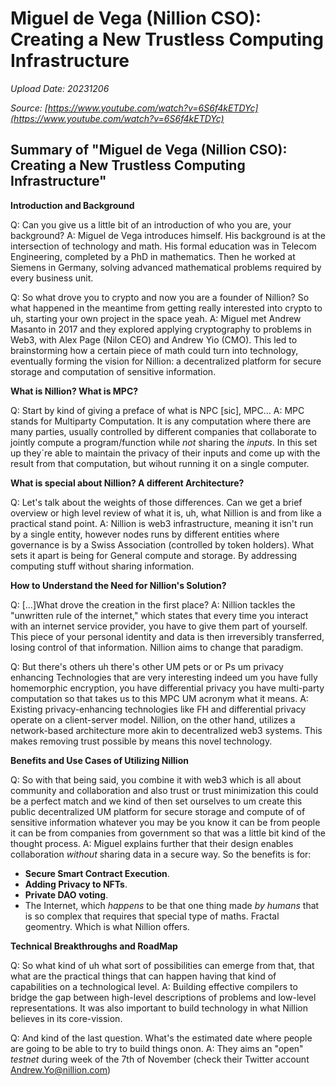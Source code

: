# Miguel de Vega (Nillion CSO): Creating a New Trustless Computing Infrastructure

*Upload Date: 20231206*

*Source: [https://www.youtube.com/watch?v=6S6f4kETDYc](https://www.youtube.com/watch?v=6S6f4kETDYc)*


## Summary of "Miguel de Vega (Nillion CSO): Creating a New Trustless Computing Infrastructure"

**Introduction and Background**

Q: Can you give us a little bit of an introduction of who you are, your background?
A: Miguel de Vega introduces himself. His background is at the intersection of technology and math. His formal education was in Telecom Engineering, completed by a PhD in mathematics. Then he worked at Siemens in Germany, solving advanced mathematical problems required by every business unit.

Q: So what drove you to crypto and now you are a founder of Nillion? So what happened in the meantime from getting really interested into crypto to uh, starting your own project in the space yeah.
A: Miguel met Andrew Masanto in 2017 and they explored applying cryptography to problems in Web3, with Alex Page (Nilon CEO) and Andrew Yio (CMO). This led to brainstorming how a certain piece of math could turn into technology, eventually forming the vision for Nillion: a decentralized platform for secure storage and computation of sensitive information.

**What is Nillion? What is MPC?**

Q: Start by kind of giving a preface of what is NPC [sic], MPC...
A:  MPC stands for Multiparty Computation. It is any computation where there are many parties, usually controlled by different companies that collaborate to jointly compute a program/function while *not* sharing the *inputs*. In this set up they´re able to maintain the privacy of their inputs and come up with the result from that computation, but wihout running it on a single computer.

**What is special about Nillion? A different Architecture?**

Q: Let's talk about the weights of those differences. Can we get a brief overview or high level review of what it is, uh, what Nillion is and from like a practical stand point.
A:  Nillion is web3 infrastructure, meaning it isn't run by a single entity, however nodes runs by different entities where governance is by a Swiss Association (controlled by token holders). What sets it apart is being for General compute and storage. By addressing computing stuff without sharing information.

**How to Understand the Need for Nillion's Solution?**

Q: [...]What drove the creation in the first place?
A: Nillion tackles the "unwritten rule of the internet," which states that every time you interact with an internet service provider, you have to give them part of yourself.  This piece of your personal identity and data is then irreversibly transferred, losing control of that information.  Nillion aims to change that paradigm.

Q: But there's others uh there's other UM pets or or Ps um privacy enhancing Technologies that are very interesting indeed um you have fully homemorphic encryption, you have differential privacy you have multi-party computation so that takes us to this MPC UM acronym what it means.
A: Existing privacy-enhancing technologies like FH and differential privacy operate on a client-server model.  Nillion, on the other hand, utilizes a network-based architecture more akin to decentralized web3 systems. This makes removing trust possible by means this novel technology.

**Benefits and Use Cases of Utilizing Nillion**

Q: So with that being said, you combine it with web3 which is all about community and collaboration and also trust or trust minimization this could be a perfect match and
  we kind of then set ourselves to um create this public decentralized UM platform for secure storage and compute of of sensitive information whatever you may be you know it can be from people it can be from companies from government so that was a little bit kind of the thought process.
A: Miguel explains further that their design enables collaboration *without* sharing data in a secure way. So the benefits is for:
* **Secure Smart Contract Execution**.
* **Adding Privacy to NFTs**.
* **Private DAO voting**.
* The Internet, which *happens* to be that one thing made *by humans* that is so complex that requires that special type of maths. Fractal geomentry. Which is what Nillion offers.

**Technical Breakthroughs and RoadMap**

Q: So what kind of uh what sort of possibilities can emerge from that, that what are the practical things that can happen having that kind of capabilities on a technological level.
A:
Building effective compilers to bridge the gap between high-level descriptions of problems and low-level representations. It was also important to build technology in what Nillion believes in its core-vission.

Q: And kind of the last question. What's the estimated date where people are going to be able to try to build things onon.
A: They aims an "open" *testnet* during week of the 7th of November (check their Twitter account Andrew.Yo@nillion.com)